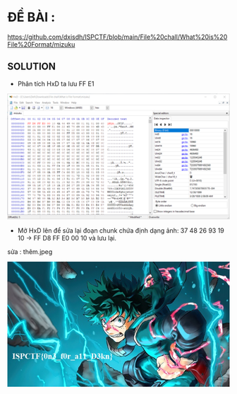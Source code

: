 # ĐỀ BÀI :

https://github.com/dxisdh/ISPCTF/blob/main/File%20chall/What%20is%20File%20Format/mizuku

## SOLUTION

- Phân tích HxD ta lưu FF E1 

![github](https://raw.githubusercontent.com/dxisdh/ISPCTF/main/File%20chall/What%20is%20File%20Format/whatisfileformat_2.png)

- Mở HxD lên để sửa lại đoạn chunk chứa định dạng ảnh: 37 48 26 93 19 10 -> FF D8 FF E0 00 10 và lưu lại.

sửa : thêm.jpeg 

![github](https://raw.githubusercontent.com/dxisdh/ISPCTF/main/File%20chall/What%20is%20File%20Format/mizuku.jpeg)
